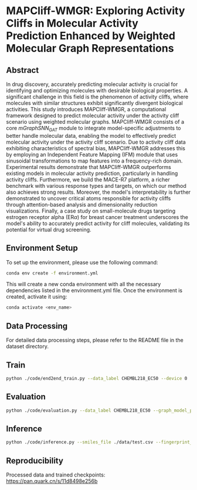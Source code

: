# MAPCliff-WMGR: Exploring Activity Cliffs in Molecular Activity Prediction Enhanced by Weighted Molecular Graph Representations

## Abstract
In drug discovery, accurately predicting molecular activity is crucial for identifying and optimizing molecules with desirable biological properties. A significant challenge in this field is the phenomenon of activity cliffs, where molecules with similar structures exhibit significantly divergent biological activities. This study introduces MAPCliff-WMGR, a computational framework designed to predict molecular activity under the activity cliff scenario using weighted molecular graphs. MAPCliff-WMGR consists of a core $mGraphSNN_{GAT}$ module to integrate model-specific adjustments to better handle molecular data, enabling the model to effectively predict molecular activity under the activity cliff scenario. Due to activity cliff data exhibiting characteristics of spectral bias, MAPCliff-WMGR addresses this by employing an Independent Feature Mapping (IFM) module that uses sinusoidal transformations to map features into a frequency-rich domain. Experimental results demonstrate that MAPCliff-WMGR outperforms existing models in molecular activity prediction, particularly in handling activity cliffs. Furthermore, we build the MACE-R7 platform, a richer benchmark with various response types and targets, on which our method also achieves strong results. Moreover, the model's interpretability is further demonstrated to uncover critical atoms responsible for activity cliffs through attention-based analysis and dimensionality reduction visualizations. Finally, a case study on small-molecule drugs targeting estrogen receptor alpha (ER$\alpha$) for breast cancer treatment underscores the model's ability to accurately predict activity for cliff molecules, validating its potential for virtual drug screening.

## Environment Setup

To set up the environment, please use the following command:

```bash
conda env create -f environment.yml
```

This will create a new conda environment with all the necessary dependencies listed in the environment.yml file. Once the environment is created, activate it using:

```bash
conda activate <env_name>
```

## Data Processing
For detailed data processing steps, please refer to the README file in the dataset directory.

## Train
```bash
python ./code/end2end_train.py --data_label CHEMBL218_EC50 --device 0
```

## Evaluation
```bash
python ./code/evaluation.py --data_label CHEMBL218_EC50 --graph_model_path ./checkpoints/graph_model.pth --ifm_model_path ./checkpoints/ifm_model.pth --device 0
```

## Inference
```bash
python ./code/inference.py --smiles_file ./data/test.csv --fingerprint_file ./data/test_fingerprints.csv --graph_model_path ./checkpoints/graph_model.pth --ifm_model_path ./checkpoints/ifm_model.pth --output_file ./results/predictions.csv
```

## Reproducibility
Processed data and trained checkpoints: https://pan.quark.cn/s/11d8498e256b